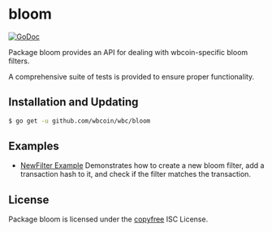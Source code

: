 bloom
=====

[![GoDoc](http://img.shields.io/badge/godoc-reference-blue.svg)](http://godoc.org/github.com/wbcoin/wbc/bloom)

Package bloom provides an API for dealing with wbcoin-specific bloom filters.

A comprehensive suite of tests is provided to ensure proper functionality.

## Installation and Updating

```bash
$ go get -u github.com/wbcoin/wbc/bloom
```

## Examples

* [NewFilter Example](https://godoc.org/github.com/wbcoin/wbc/bloom#example-package--NewFilter)
  Demonstrates how to create a new bloom filter, add a transaction hash to it,
  and check if the filter matches the transaction.

## License

Package bloom is licensed under the [copyfree](http://copyfree.org) ISC
License.
